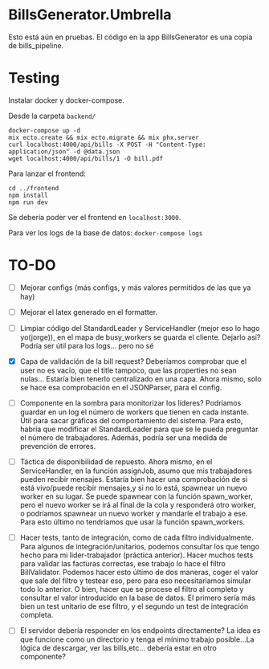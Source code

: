 # BillsGenerator.Umbrella

Esto está aún en pruebas. El código en la app BillsGenerator es una copia de bills_pipeline.

# Testing

Instalar docker y docker-compose.

Desde la carpeta `backend/`

```console
docker-compose up -d
mix ecto.create && mix ecto.migrate && mix phx.server
curl localhost:4000/api/bills -X POST -H "Content-Type: application/json" -d @data.json
wget localhost:4000/api/bills/1 -O bill.pdf
```

Para lanzar el frontend:

```console
cd ../frontend
npm install
npm run dev
```

Se debería poder ver el frontend en `localhost:3000`.

Para ver los logs de la base de datos: `docker-compose logs`

# TO-DO

- [ ] Mejorar configs (más configs, y más valores permitidos de las que ya hay)

- [ ] Mejorar el latex generado en el formatter.

- [ ] Limpiar código del StandardLeader y ServiceHandler (mejor eso lo hago yo(jorge)), en el mapa de busy_workers se guarda el cliente. Dejarlo así? Podría ser útil para los logs... pero no sé

- [x] Capa de validación de la bill request? Deberíamos comprobar que el user no es vacío, que el title tampoco,
      que las properties no sean nulas... Estaría bien tenerlo centralizado en una capa. Ahora mismo, solo se hace esa comprobación en el JSONParser, para el config.

- [ ] Componente en la sombra para monitorizar los líderes? Podríamos guardar en un log el número de workers que tienen en cada instante. Útil para sacar gráficas del comportamiento del sistema. Para esto, habría que modificar el StandardLeader para que se le pueda preguntar el número de trabajadores. Además, podría ser una medida de prevención de errores.

- [ ] Táctica de disponibilidad de repuesto. Ahora mismo, en el ServiceHandler, en la función assignJob, asumo que mis trabajadores pueden recibir mensajes. Estaría bien hacer una comprobación de si está vivo/puede recibir mensajes,y si no lo está, spawnear un nuevo worker en su lugar. Se puede spawnear con la función spawn_worker, pero el nuevo worker se irá al final de la cola y responderá otro worker, o podríamos spawnear un nuevo worker y mandarle el trabajo a ese. Para esto último no tendríamos que usar la función spawn_workers.

- [ ] Hacer tests, tanto de integración, como de cada filtro individualmente. Para algunos de integración/unitarios, podemos consultar los que tengo hecho para mi lider-trabajador (práctica anterior). Hacer muchos tests para validar las facturas correctas, ese trabajo lo hace el filtro BillValidator. Podemos hacer esto último de dos maneras, coger el valor que sale del filtro y testear eso, pero para eso necesitaríamos simular todo lo anterior. O bien, hacer que se procese el filtro al completo y consultar el valor introducido en la base de datos. El primero sería más bien un test unitario de ese filtro, y el segundo un test de integración completa.

- [ ] El servidor debería responder en los endpoints directamente? La idea es que funcione como un directorio
      y tenga el mínimo trabajo posible...La lógica de descargar, ver las bills,etc... debería estar en otro componente?
